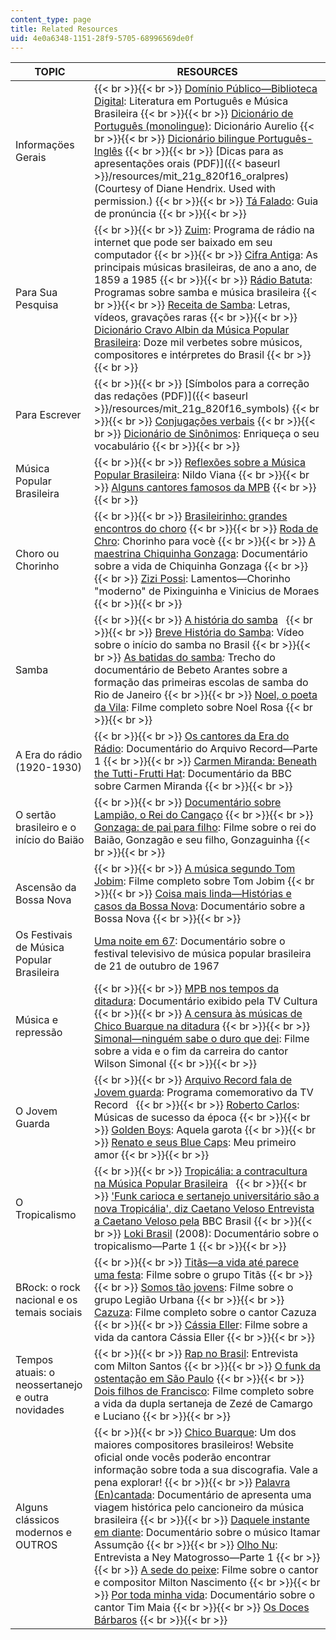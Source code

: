 ```yaml
---
content_type: page
title: Related Resources
uid: 4e0a6348-1151-28f9-5705-68996569de0f
---
```


| TOPIC | RESOURCES |
| --- | --- |
| Informaçöes Gerais |  {{< br >}}{{< br >}} [Domínio Público—Biblioteca Digital](http://www.dominiopublico.gov.br/pesquisa/PesquisaObraForm.jsp): Literatura em Português e Música Brasileira {{< br >}}{{< br >}} [Dicionário de Português (monolingue)](https://dicionariodoaurelio.com/): Dicionário Aurelio {{< br >}}{{< br >}} [Dicionário bilingue Português-Inglês](http://www.wordreference.com/) {{< br >}}{{< br >}} [Dicas para as apresentações orais (PDF)]({{< baseurl >}}/resources/mit_21g_820f16_oralpres) (Courtesy of Diane Hendrix. Used with permission.) {{< br >}}{{< br >}} [Tá Falado](http://www.coerll.utexas.edu/brazilpod/tafalado/): Guia de pronúncia {{< br >}}{{< br >}}  |
| Para Sua Pesquisa |  {{< br >}}{{< br >}} [Zuim](http://www.zuim.org/): Programa de rádio na internet que pode ser baixado em seu computador {{< br >}}{{< br >}} [Cifra Antiga](https://cifrantiga.blogspot.com.br/): As principais músicas brasileiras, de ano a ano, de 1859 a 1985 {{< br >}}{{< br >}} [Rádio Batuta](http://www.radiobatuta.com.br/): Programas sobre samba e música brasileira {{< br >}}{{< br >}} [Receita de Samba](http://www.receitadesamba.com.br/p/downloads.html): Letras, vídeos, gravações raras {{< br >}}{{< br >}} [Dicionário Cravo Albin da Música Popular Brasileira](http://dicionariompb.com.br/): Doze mil verbetes sobre músicos, compositores e intérpretes do Brasil {{< br >}}{{< br >}}  |
| Para Escrever |  {{< br >}}{{< br >}} [Símbolos para a correção das redações (PDF)]({{< baseurl >}}/resources/mit_21g_820f16_symbols) {{< br >}}{{< br >}} [Conjugações verbais](http://www.conjuga-me.net/) {{< br >}}{{< br >}} [Dicionário de Sinônimos](https://www.sinonimos.com.br/): Enriqueça o seu vocabulário {{< br >}}{{< br >}}  |
| Música Popular Brasileira |  {{< br >}}{{< br >}} [Reflexões sobre a Música Popular Brasileira](https://mci.radio.br/2017/03/14/reflexoes-sobre-a-musica-e-o-brasil/): Nildo Viana {{< br >}}{{< br >}} [Alguns cantores famosos da MPB](https://www.mpb.com.br/) {{< br >}}{{< br >}}  |
| Choro ou Chorinho |  {{< br >}}{{< br >}} [Brasileirinho: grandes encontros do choro](https://www.youtube.com/watch?v=Lpl_nOnr0ic&list=PLDDGbmXaaJjEoZD_tPC1wfHR6hoh0bY2f) {{< br >}}{{< br >}} [Roda de Chro](https://www.youtube.com/watch?v=c5NGOcNyF4g): Chorinho para vocè {{< br >}}{{< br >}} [A maestrina Chiquinha Gonzaga](https://www.youtube.com/watch?v=xovks5pFOvs): Documentário sobre a vida de Chiquinha Gonzaga {{< br >}}{{< br >}} [Zizi Possi](https://www.youtube.com/watch?v=Lkq6h_t21c8): Lamentos—Chorinho "moderno" de Pixinguinha e Vinicius de Moraes {{< br >}}{{< br >}}  |
| Samba |  {{< br >}}{{< br >}} [A história do samba](http://revistaepoca.globo.com/Revista/Epoca/0,,EDR67538-5856,00.html)   {{< br >}}{{< br >}} [Breve História do Samba](https://www.youtube.com/watch?v=kWEhKsOgdEE): Vídeo sobre o início do samba no Brasil {{< br >}}{{< br >}} [As batidas do samba](https://www.youtube.com/watch?v=ZBP0nU5x3Ps)_:_ Trecho do documentário de Bebeto Arantes sobre a formação das primeiras escolas de samba do Rio de Janeiro {{< br >}}{{< br >}} [Noel, o poeta da Vila](https://www.youtube.com/watch?v=VmgCCcLUkoQ): Filme completo sobre Noel Rosa {{< br >}}{{< br >}}  |
| A Era do rádio (1920-1930) |  {{< br >}}{{< br >}} [Os cantores da Era do Rádio](https://www.youtube.com/watch?v=l6xZ5L9Oo-A): Documentário do Arquivo Record—Parte 1 {{< br >}}{{< br >}} [Carmen Miranda: Beneath the Tutti-Frutti Hat](https://www.youtube.com/watch?v=MbTeIh1WGoQ): Documentário da BBC sobre Carmen Miranda {{< br >}}{{< br >}}  |
| O sertão brasileiro e o início do Baiäo |  {{< br >}}{{< br >}} [Documentário sobre Lampião, o Rei do Cangaço](https://www.youtube.com/watch?v=f49LW4TZcHE) {{< br >}}{{< br >}} [Gonzaga: de pai para filho](https://www.youtube.com/watch?v=OmgX4vsURA8): Filme sobre o rei do Baião, Gonzagão e seu filho, Gonzaguinha {{< br >}}{{< br >}}  |
| Ascensão da Bossa Nova |  {{< br >}}{{< br >}} [A música segundo Tom Jobim](https://vimeo.com/58212770): Filme completo sobre Tom Jobim {{< br >}}{{< br >}} [Coisa mais linda—Histórias e casos da Bossa Nova](https://www.youtube.com/watch?v=qq6TsJkCDSc): Documentário sobre a Bossa Nova {{< br >}}{{< br >}}  |
| Os Festivais de Música Popular Brasileira | [Uma noite em 67](https://www.youtube.com/watch?v=FOsXaaW4Pkk): Documentário sobre o festival televisivo de música popular brasileira de 21 de outubro de 1967 |
| Música e repressão |  {{< br >}}{{< br >}} [MPB nos tempos da ditadura](https://www.youtube.com/watch?v=P4BNAZmok6o): Documentário exibido pela TV Cultura {{< br >}}{{< br >}} [A censura às músicas de Chico Buarque na ditadura](http://observatoriodaimprensa.com.br/diretorio-academico/a-censura-as-musicas-de-chico-buarque-na-ditadura-1964-1985/) {{< br >}}{{< br >}} [Simonal—ninguém sabe o duro que dei](https://www.youtube.com/watch?v=NjAPVjQbKG0): Filme sobre a vida e o fim da carreira do cantor Wilson Simonal {{< br >}}{{< br >}}  |
| O Jovem Guarda |  {{< br >}}{{< br >}} [Arquivo Record fala de Jovem guarda](https://www.youtube.com/watch?v=VeAh7EBnO-I): Programa comemorativo da TV Record   {{< br >}}{{< br >}} [Roberto Carlos](https://www.youtube.com/watch?v=WoVssitS3Fw&list=PLgNVUPa0y7z_w5cvR8P9RdV86V6caALpd): Músicas de sucesso da época {{< br >}}{{< br >}} [Golden Boys](https://www.youtube.com/watch?v=cgORBiNBWpw): Aquela garota {{< br >}}{{< br >}} [Renato e seus Blue Caps](https://www.youtube.com/watch?v=pRHNeAIJOq0): Meu primeiro amor {{< br >}}{{< br >}}  |
| O Tropicalismo |  {{< br >}}{{< br >}} [Tropicália: a contracultura na Música Popular Brasileira](http://www.ufrgs.br/alcar/encontros-nacionais-1/9o-encontro-2013/artigos/gt-historia-da-midia-sonora/tropicalia-a-contracultura-na-musica-popular-brasileira)   {{< br >}}{{< br >}} ['Funk carioca e sertanejo universitário são a nova Tropicália', diz Caetano Veloso Entrevista a Caetano Veloso pela](http://www.bbc.com/portuguese/noticias/2016/05/160407_caetano_mv) BBC Brasil {{< br >}}{{< br >}} [Loki Brasil](https://www.youtube.com/watch?v=izGLQUGZZMs) (2008): Documentário sobre o tropicalismo—Parte 1 {{< br >}}{{< br >}}  |
| BRock: o rock nacional e os temais sociais |  {{< br >}}{{< br >}} [Titãs—a vida até parece uma festa](https://www.youtube.com/watch?v=nlcjLWxHvwo): Filme sobre o grupo Titãs {{< br >}}{{< br >}} [Somos tão jovens](https://www.youtube.com/watch?v=CM95u60_bIw): Filme sobre o grupo Legião Urbana {{< br >}}{{< br >}} [Cazuza](https://www.youtube.com/watch?v=TrADo_p3nYU): Filme completo sobre o cantor Cazuza {{< br >}}{{< br >}} [Cássia Eller](https://www.youtube.com/watch?v=vmFg1VOKxh0): Filme sobre a vida da cantora Cássia Eller {{< br >}}{{< br >}}  |
| Tempos atuais: o neossertanejo e outra novidades |  {{< br >}}{{< br >}} [Rap no Brasil](https://www.youtube.com/watch?v=Oi0MHWemSE0&feature=related): Entrevista com Milton Santos {{< br >}}{{< br >}} [O funk da ostentação em São Paulo](http://revistaepoca.globo.com/cultura/noticia/2012/09/o-funk-da-ostentacao-em-sao-paulo.html) {{< br >}}{{< br >}} [Dois filhos de Francisco](https://www.youtube.com/watch?v=9R7GYs-AJfU): Filme completo sobre a vida da dupla sertaneja de Zezé de Camargo e Luciano {{< br >}}{{< br >}}  |
| Alguns clássicos modernos e OUTROS |  {{< br >}}{{< br >}} [Chico Buarque](http://www.chicobuarque.com.br/): Um dos maiores compositores brasileiros! Website oficial onde vocês poderão encontrar informação sobre toda a sua discografia. Vale a pena explorar! {{< br >}}{{< br >}} [Palavra (En)cantada](https://www.youtube.com/watch?v=gqoW5iDNAZw): Documentário de apresenta uma viagem histórica pelo cancioneiro da música brasileira {{< br >}}{{< br >}} [Daquele instante em diante](https://www.youtube.com/watch?v=be2n1tpJjf0): Documentário sobre o músico Itamar Assumção {{< br >}}{{< br >}} [Olho Nu](https://www.youtube.com/watch?v=oc4To2Z-tWo): Entrevista a Ney Matogrosso—Parte 1 {{< br >}}{{< br >}} [A sede do peixe](https://www.youtube.com/watch?v=Hu_gVBtOgoA): Filme sobre o cantor e compositor Milton Nascimento {{< br >}}{{< br >}} [Por toda minha vida](https://www.youtube.com/watch?v=dMykHOO-hXU): Documentário sobre o cantor Tim Maia {{< br >}}{{< br >}} [Os Doces Bárbaros](https://www.youtube.com/watch?v=z-IwkP5AOi4) {{< br >}}{{< br >}}